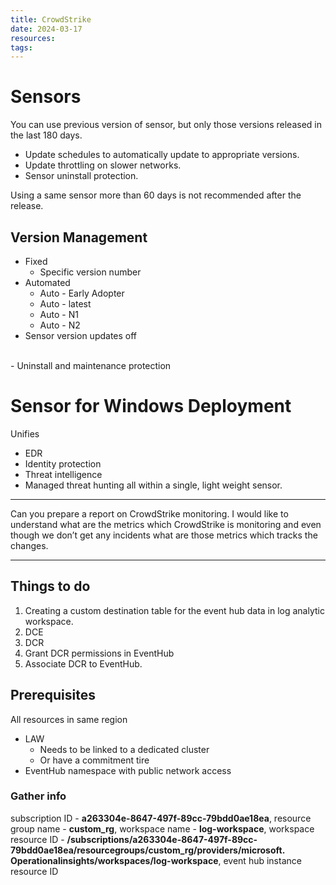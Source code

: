 ```yaml
---
title: CrowdStrike
date: 2024-03-17
resources: 
tags:
---
```


# Sensors

You can use previous version of sensor, but only those versions released in the last 180 days.

- Update schedules to automatically update to appropriate versions.
- Update throttling on slower networks.
- Sensor uninstall protection.

Using a same sensor more than 60 days is not recommended after the release.

## Version Management

- Fixed
	- Specific version number
- Automated
	- Auto - Early Adopter
	- Auto - latest
	- Auto - N1
	- Auto - N2
- Sensor version updates off
<br>
- Uninstall and maintenance protection

# Sensor for Windows Deployment

Unifies

- EDR
- Identity protection
- Threat intelligence
- Managed threat hunting all within a single, light weight sensor.

---
Can you prepare a report on CrowdStrike monitoring. I would like to understand what are the metrics which CrowdStrike is monitoring and even though we don’t get any incidents what are those metrics which tracks the changes.

---
## Things to do

1. Creating a custom destination table for the event hub data in log analytic workspace.
2. DCE
3. DCR
4. Grant DCR permissions in EventHub
5. Associate DCR to EventHub.

## Prerequisites

All resources in same region

- LAW
	- Needs to be linked to a dedicated cluster
	- Or have a commitment tire
- EventHub namespace with public network access

### Gather info

subscription ID - **a263304e-8647-497f-89cc-79bdd0ae18ea**,
resource group name - **custom_rg**,
workspace name - **log-workspace**,
workspace resource ID - **/subscriptions/a263304e-8647-497f-89cc-79bdd0ae18ea/resourcegroups/custom_rg/providers/microsoft. Operationalinsights/workspaces/log-workspace**,
event hub instance resource ID
